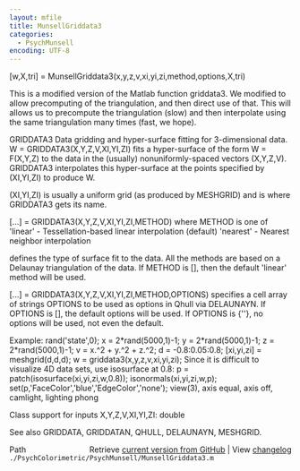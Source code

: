 ```yaml
---
layout: mfile
title: MunsellGriddata3
categories:
  - PsychMunsell
encoding: UTF-8
---
```


 [w,X,tri] = MunsellGriddata3(x,y,z,v,xi,yi,zi,method,options,X,tri)

 This is a modified version of the Matlab function griddata3.  We modified
 to allow precomputing of the triangulation, and then direct use of that.
 This will allows us to precompute the triangulation (slow) and
 then interpolate using the same triangulation many times (fast, we hope).

GRIDDATA3 Data gridding and hyper-surface fitting for 3-dimensional data.
   W = GRIDDATA3(X,Y,Z,V,XI,YI,ZI) fits a hyper-surface of the form
   W = F(X,Y,Z) to the data in the (usually) nonuniformly-spaced vectors
   (X,Y,Z,V).  GRIDDATA3 interpolates this hyper-surface at the points
   specified by (XI,YI,ZI) to produce W.

   (XI,YI,ZI) is usually a uniform grid (as produced by MESHGRID) and is
   where GRIDDATA3 gets its name.

   [...] = GRIDDATA3(X,Y,Z,V,XI,YI,ZI,METHOD) where METHOD is one of
       'linear'    - Tessellation-based linear interpolation (default)
       'nearest'   - Nearest neighbor interpolation

   defines the type of surface fit to the data.
   All the methods are based on a Delaunay triangulation of the data.
   If METHOD is [], then the default 'linear' method will be used.

   [...] = GRIDDATA3(X,Y,Z,V,XI,YI,ZI,METHOD,OPTIONS) specifies a cell
   array of strings OPTIONS to be used as options in Qhull via DELAUNAYN.
   If OPTIONS is [], the default options will be used.
   If OPTIONS is {''}, no options will be used, not even the default.

   Example:
      rand('state',0);
      x = 2\*rand(5000,1)-1; y = 2\*rand(5000,1)-1; z = 2\*rand(5000,1)-1;
      v = x.^2 + y.^2 + z.^2;
      d = -0.8:0.05:0.8;
      [xi,yi,zi] = meshgrid(d,d,d);
      w = griddata3(x,y,z,v,xi,yi,zi);
   Since it is difficult to visualize 4D data sets, use isosurface at 0.8:
      p = patch(isosurface(xi,yi,zi,w,0.8));
      isonormals(xi,yi,zi,w,p);
      set(p,'FaceColor','blue','EdgeColor','none');
      view(3), axis equal, axis off, camlight, lighting phong

   Class support for inputs X,Y,Z,V,XI,YI,ZI: double

   See also GRIDDATA, GRIDDATAN, QHULL, DELAUNAYN, MESHGRID.


<div class="code_header" style="text-align:right;">
  <span style="float:left;">Path&nbsp;&nbsp;</span> <span class="counter">Retrieve <a href=
  "https://raw.github.com/Psychtoolbox-3/Psychtoolbox-3/beta/./PsychColorimetric/PsychMunsell/MunsellGriddata3.m">current version from GitHub</a> | View <a href=
  "https://github.com/Psychtoolbox-3/Psychtoolbox-3/commits/beta/./PsychColorimetric/PsychMunsell/MunsellGriddata3.m">changelog</a></span>
</div>
<div class="code">
  <code>./PsychColorimetric/PsychMunsell/MunsellGriddata3.m</code>
</div>

